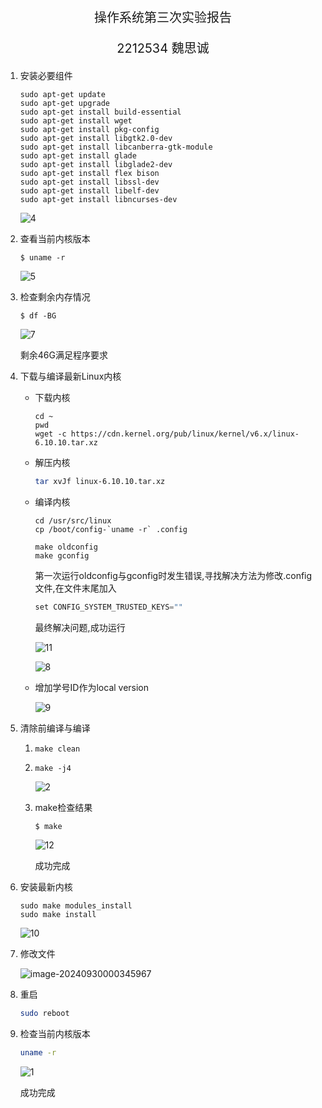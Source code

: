<p style='text-align:center;font-size:20px'>操作系统第三次实验报告</p>



<p style='text-align:center;font-size:20px'>2212534 魏思诚</p>

1. 安装必要组件

   ```shell
   sudo apt-get update
   sudo apt-get upgrade
   sudo apt-get install build-essential
   sudo apt-get install wget
   sudo apt-get install pkg-config
   sudo apt-get install libgtk2.0-dev
   sudo apt-get install libcanberra-gtk-module
   sudo apt-get install glade
   sudo apt-get install libglade2-dev
   sudo apt-get install flex bison
   sudo apt-get install libssl-dev
   sudo apt-get install libelf-dev
   sudo apt-get install libncurses-dev
   ```

   ![4](C:\Users\86139\Desktop\新建文件夹\4.png)

2. 查看当前内核版本

   ```shell
   $ uname -r
   ```

   ![5](C:\Users\86139\Desktop\新建文件夹\5.png)

3. 检查剩余内存情况

   ```shell
   $ df -BG
   
   ```

   ![7](C:\Users\86139\Desktop\新建文件夹\7.png)

   剩余46G满足程序要求

4. 下载与编译最新Linux内核

   - 下载内核

     ```shell
     cd ~
     pwd
     wget -c https://cdn.kernel.org/pub/linux/kernel/v6.x/linux-6.10.10.tar.xz
     ```

     

   - 解压内核

     ```sh
     tar xvJf linux-6.10.10.tar.xz
     ```

   - 编译内核

     ```shell
     cd /usr/src/linux
     cp /boot/config-`uname -r` .config
     ```

     ```shell
     make oldconfig
     make gconfig
     ```

     第一次运行oldconfig与gconfig时发生错误,寻找解决方法为修改.config文件,在文件末尾加入

     ```c
     set CONFIG_SYSTEM_TRUSTED_KEYS=""
     ```

     最终解决问题,成功运行

     ![11](C:\Users\86139\Desktop\新建文件夹\11.png)

     ![8](C:\Users\86139\Desktop\新建文件夹\8.png)

   - 增加学号ID作为local version

     ![9](C:\Users\86139\Desktop\新建文件夹\9.png)

5. 清除前编译与编译

   1. ```shell
      make clean
      ```

   2. ```shell
      make -j4
      ```

      ![2](C:\Users\86139\Desktop\新建文件夹\2.png)

   3. make检查结果

      ```shell
      $ make
      ```

      ![12](C:\Users\86139\Desktop\新建文件夹\12.png)

      成功完成

6. 安装最新内核

   ```shell
   sudo make modules_install
   sudo make install
   ```

   ![10](C:\Users\86139\Desktop\新建文件夹\10.png)

7. 修改文件

   ![image-20240930000345967](C:\Users\86139\AppData\Roaming\Typora\typora-user-images\image-20240930000345967.png)

8. 重启

   ```sh
   sudo reboot
   ```

9. 检查当前内核版本

   ```sh
   uname -r
   ```

   ![1](C:\Users\86139\Desktop\新建文件夹\1.png)

   成功完成

